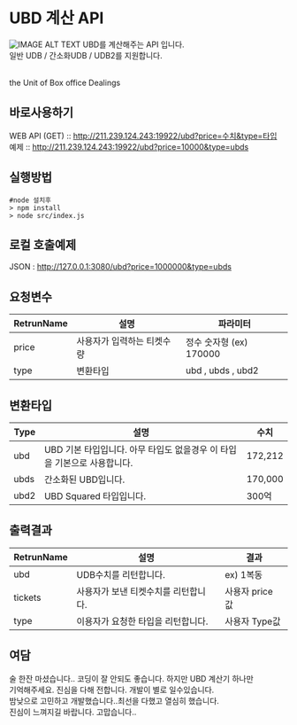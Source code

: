 UBD 계산 API
==================
![IMAGE ALT TEXT](https://user-images.githubusercontent.com/36251104/57471183-8ced5a80-72c5-11e9-81c1-2423f64ae639.jpg)
UBD를 계산해주는 API 입니다.<br>
일반 UDB / 간소화UDB / UDB2를 지원합니다.<br><br>

the Unit of Box office Dealings

바로사용하기
-----------
WEB API (GET) :: http://211.239.124.243:19922/ubd?price=수치&type=타입 <br>
예제 :: http://211.239.124.243:19922/ubd?price=10000&type=ubds <br>

실행방법
--------
<pre><code>#node 설치후
> npm install
> node src/index.js
</code></pre>

로컬 호출예제
--------
JSON : http://127.0.0.1:3080/ubd?price=1000000&type=ubds

요청변수
--------
| RetrunName | 설명 | 파라미터 |
| ------ | ------ | ------ |
| price | 사용자가 입력하는 티켓수량 | 정수 숫자형 (ex) 170000 |
| type | 변환타입 | ubd , ubds , ubd2 |


변환타입
--------
| Type | 설명 | 수치 |
| ------ | ------ |  ------ |
| ubd | UBD 기본 타입입니다. 아무 타입도 없을경우 이 타입을 기본으로 사용합니다. | 172,212 |
| ubds | 간소화된 UBD입니다. | 170,000 |
| ubd2 | UBD Squared 타입입니다. | 300억 |


출력결과
--------  
| RetrunName | 설명 | 결과 |
| ------ | ------ | ------ |
| ubd | UDB수치를 리턴합니다. | ex) 1복동 |
| tickets | 사용자가 보낸 티켓수치를 리턴합니다. | 사용자 price 값 |
| type | 이용자가 요청한 타입을 리턴합니다. | 사용자 Type값 |


여담
--------
술 한잔 마셨습니다.. 코딩이 잘 안되도 좋습니다. 하지만 UBD 계산기 하나만 <br>
기억해주세요. 진심을 다해 전합니다. 개발이 별로 일수있습니다.<br>
밤낮으로 고민하고 개발했습니다..최선을 다했고 열심히 했습니다.<br>
진심이 느껴지길 바랍니다. 고맙습니다..

